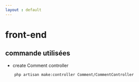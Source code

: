 ```yaml
---
layout : default
---
```


# front-end 



## commande utilisées



- create Comment controller 

```shell
    php artisan make:controller Comment/CommentController
```